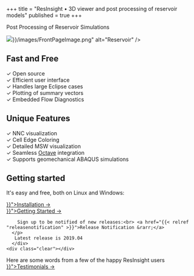 +++
title = "ResInsight &bull; 3D viewer and post processing of reservoir models"
published = true
+++

<section class="intro">
  <div class="grid">
    <div class="unit whole center-on-mobiles">
      <p class="first">Post Processing of Reservoir Simulations</p>
    </div>
    <div class="post-content">
	  <img src="{{< relref "" >}}/images/FrontPageImage.png" alt="Reservoir" />
    </div>
  </div>
</section>
<section class="features">
  <div class="grid">
    <div class="unit one-third">
      <h2>Fast and Free</h2>
      <p>
        &#x2713; Open source<br>
        &#x2713; Efficient user interface<br>
	&#x2713; Handles large Eclipse cases<br>
        &#x2713; Plotting of summary vectors<br>
	&#x2713; Embedded Flow Diagnostics<br>
      </p>
    </div>
    <div class="unit one-third">
      <h2>Unique Features</h2>
      <p>
        &#x2713; NNC visualization<br>
        &#x2713; Cell Edge Coloring<br>
        &#x2713; Detailed MSW visualization<br>
        &#x2713; Seamless <a href="http://www.gnu.org/software/octave/"> Octave</a> integration<br>
        &#x2713; Supports geomechanical ABAQUS simulations<br>
      </p>
    </div>
    <div class="unit one-third">
      <h2>Getting started</h2>
      <p>
        It's easy and free, both on Linux and Windows:
      </p>
      <a href="{{< relref "getting-started/installation" >}}">Installation &rarr;</a><br>
      <a href="{{< relref "getting-started" >}}">Getting Started &rarr;</a>
      <p>

        Sign up to be notified of new releases:<br> <a href="{{< relref "releasenotification" >}}">Release Notification &rarr;</a>
      </p>
       Latest release is 2019.04
      </div>
    <div class="clear"></div>
  </div>

  <div class="grid">
    <div class="unit whole center-on-mobiles">
      <p>Here are some words from a few of the happy ResInsight users <a href="{{< relref "testimonials" >}}">Testimonials &rarr;</a> </p>
    </div>
  </div>
</section>
